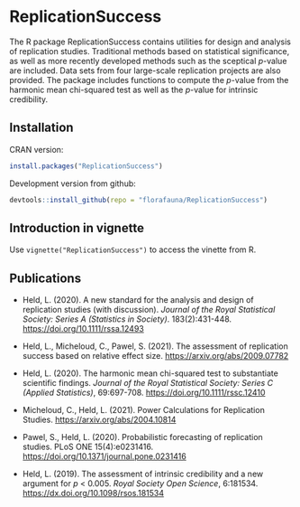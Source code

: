 # ReplicationSuccess

The R package ReplicationSuccess contains utilities for design and analysis of
replication studies. Traditional methods based on statistical significance, as
well as more recently developed methods such as the sceptical *p*-value are
included. Data sets from four large-scale replication projects are also
provided. The package includes functions to compute the *p*-value from the
harmonic mean chi-squared test as well as the *p*-value for intrinsic
credibility.

## Installation

CRAN version:
```r
install.packages("ReplicationSuccess")
```

Development version from github:
```r
devtools::install_github(repo = "florafauna/ReplicationSuccess")
```

## Introduction in vignette

Use `vignette("ReplicationSuccess")` to access the vinette from R. 

## Publications

  - Held, L. (2020). A new standard for the analysis and design of replication
  studies (with discussion). *Journal of the Royal Statistical Society: Series A
  (Statistics in Society)*. 183(2):431-448. <https://doi.org/10.1111/rssa.12493>
  
  - Held, L., Micheloud, C., Pawel, S. (2021). The assessment of replication
  success based on relative effect size. <https://arxiv.org/abs/2009.07782>
  
  - Held, L. (2020). The harmonic mean chi-squared test to substantiate
    scientific findings. *Journal of the Royal Statistical Society: Series C
    (Applied Statistics)*, 69:697-708. <https://doi.org/10.1111/rssc.12410>
    
  - Micheloud, C., Held, L. (2021). Power Calculations for Replication Studies.
    <https://arxiv.org/abs/2004.10814>
    
  - Pawel, S., Held, L. (2020). Probabilistic forecasting of replication
    studies. PLoS ONE 15(4):e0231416.
    <https://doi.org/10.1371/journal.pone.0231416>
    
  - Held, L. (2019). The assessment of intrinsic credibility and a new argument
    for *p* < 0.005. *Royal Society Open Science*, 6:181534.
    <https://dx.doi.org/10.1098/rsos.181534>
